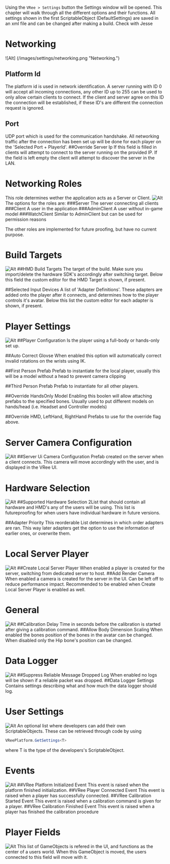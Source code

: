 Using the `VRee > Settings` button the Settings window will be opened. This chapter will walk through all the different options and their functions.
All settings shown in the first ScriptableObject (DefaultSettings) are saved in an xml file and can be changed after making a build. Check with Jesse

# Networking
![Alt] (/images/settings/networking.png "Networking.")
## Platform Id
The platform id is used in network identification. A server running with ID 0 will accept all incoming connections, any other ID up to 255 can be used to only allow certain clients to connect. If the client and server agree on this ID the connection will be established, if these ID's are different the connection request is ignored.
## Port
UDP port which is used for the communication handshake.
All networking traffic after the connection has been set up will be done for each player on the 'Selected Port + PlayerId'.
##Override Server Ip
If this field is filled in clients will attempt to connect to the server running on the provided IP. If the field is left empty the client will attempt to discover the server in the LAN.

# Networking Roles
This role determines wether the application acts as a Server or Client. 
![Alt](/images/settings/networking-roles.png "Networking Roles.")
The options for the roles are:
###Server
The server connecting all clients
###Client
A user in the application
###AdminClient
A user without in-game model
###WatchClient
Similar to AdminClient but can be used for permission reasons

The other roles are implemented for future proofing, but have no current purpose.
# Build Targets
![Alt](/images/settings/build-targets.png "Build Targets.")
##HMD Build Targets
The target of the build. Make sure you import/delete the hardware SDK's accordingly after switching target.
Below this field the custom editor for the HMD Target is shown, if present.

##Selected Input Devices
A list of 'Adapter Definitions'. These adapters are added onto the player after it connects, and determines how to the player controls it's avatar.
Below this list the custom editor for each adapter is shown, if present.

# Player Settings
![Alt](/images/settings/player-settings.png "Player Settings.")
##Player Configuration
Is the player using a full-body or hands-only set up.

##Auto Correct Glovse
When enabled this option will automatically correct invalid rotations on the wrists using IK.

##First Person Prefab
Prefab to instantiate for the local player, usually this will be a model without a head to prevent camera clipping

##Third Person Prefab
Prefab to instantiate for all other players.

##Override HandsOnly Model
Enabling this boolen will allow attaching prefabs to the specified bones. Usually used to put different models on hands/head (i.e. Headset and Controller models)

##Override HMD, LeftHand, RightHand
Prefabs to use for the override flag above.

# Server Camera Configuration
![Alt](/images/settings/server-camera-configuration.png "Server Camera Configuration.")
##Server Ui Camera Configuration
Prefab created on the server when a client connects. This camera will move accordingly with the user, and is displayed in the VRee UI.

# Hardware Selection
![Alt](/images/settings/hardware-selection.png "Hardware Selection.")
##Supported Hardware Selection
2List that should contain all hardware and HMD's any of the users will be using. This list is futureproofing for when users have individual hardware in future versions.

##Adapter Priority
This reorderable List determines in which order adapters are ran. This way later adapters get the option to use the information of earlier ones, or overwrite them.

# Local Server Player
![Alt](/images/settings/local-server-player.png "Local Server Player.")
##Create Local Server Player
When enabled a player is created for the server, switching from dedicated server to host.
##Add Render Camera
When enabled a camera is created for the server in the UI. Can be left off to reduce performance impact.
Recommended to be enabled when Create Local Server Player is enabled as well.

# General
![Alt](/images/settings/general.png "General.")
##Calibration Delay
Time in seconds before the calibration is started after giving a calibration command.
##Allow Body Dimension Scaling
When enabled the bones position of the bones in the avatar can be changed. When disabled only the Hip bone's position can be changed.

# Data Logger
![Alt](/images/settings/data-logger.png "Data Logger.")
##Suppress Reliable Message Dropped Log
When enabled no logs will be shown if a reliable packet was dropped.
##Data Logger Settings
Contains settings describing what and how much the data logger should log.

# User Settings
![Alt](/images/settings/user-settings.png "User Settings.")
An optional list where developers can add their own ScriptableObjects. These can be retrieved through code by using 
```c#
VReePlatform.GetSettings<T>
```
where T is the type of the developers's ScriptableObject.

# Events
![Alt](/images/settings/events.png "Events.")
##VRee Platform Initialized Event
This event is raised when the platform finished initialization.
##VRee Player Connected Event
This event is raised when a player has successfully connected.
##VRee Calibration Started Event
This event is raised when a calibration command is given for a player.
##VRee Calibration Finished Event
This event is raised when a player has finished the calibration procedure

# Player Fields
![Alt](/images/settings/player-fields.png "Player Fields.")
This list of GameObjects is refered in the UI, and functions as the center of a users world.
When this GameObject is moved, the users connected to this field will move with it.